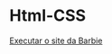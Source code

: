 # Html-CSS
 
 <a href="https://mclaraoliveira.github.io/Html-CSS/de010/gerwig.html"> Executar o site da Barbie </a>
